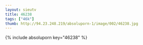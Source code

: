 ```yaml
--- 
layout: sieutv
title: 46238
tags: ["46k"]
thumb: http://94.23.248.219/absoluporn-1/image/002/46238.jpg
---
```

{% include absoluporn key="46238" %} 

